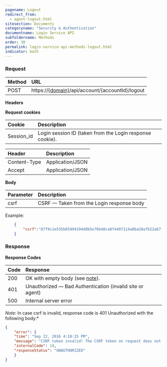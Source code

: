 ```yaml
---
pagename: Logout
redirect_from:
  - agent-logout.html
sitesection: Documents
categoryname: "Security & Authentication"
documentname: Login Service API
subfoldername: Methods
order: 30
permalink: login-service-api-methods-logout.html
indicator: both
---
```


### Request

| Method | URL |
| :--- | :--- |
| POST |  https://[{domain}](/agent-domain-domain-api.html)/api/account/{accountId}/logout |

**Headers**

**Request cookies**

| Cookie | Description |
| :--- | :--- |
| Session_id | Login session ID (taken from the Login response cookie). |

| Header | Description |
| :--- | :--- |
| Content-Type | Application/JSON |
| Accept | Application/JSON |

**Body**

| Parameter | Description |
| :--- | :--- |
| csrf | CSRF — Taken from the Login response body |

Example:

```json
    {
        "csrf":"87f9c1e535b03494194d0b5e76b48ca8f4497114a8ba20afb22a67f375a29adb"
    }
```

### Response

**Response Codes**

| Code | Response |
| :--- | :--- |
| 200 | OK with empty body (see [note](#note2)).
| 401  | Unauthorized — Bad Authentication (invalid site or agent) |
| 500 | Internal server error |

*Note*: In case csrf is invalid, response code is 401 Unauthorized with the following body:*

```json
{
    "error": {
    "time": "Sep 22, 2016 4:10:15 PM",
    "message": "CSRF token invalid! The CSRF token on request does not match the CSRF token on the session",
    "internalCode": 10,
    "responseStatus": "UNAUTHORIZED"
    }
}
```